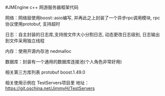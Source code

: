 #JMEngine
c++ 网游服务器框架代码

网络：网络层使用boost::asio编写, 并再此之上封装了一个异步rpc调用模块, rpc协议使用protobuf, 支持超时

日志：自主封装的日志库,支持按文件大小分割日志, 动态更改日志级别, 日志输出到文件采用独立线程

内存：使用开源内存池 nedmalloc

数据库：封装有一个通用的数据库连接池(个人角色非常好用)

相关第三方库列表
protobuf
boost.1.49.0

相关使用示例在 TestServers项目里
地址： https://git.oschina.net/JimmyH/TestServers